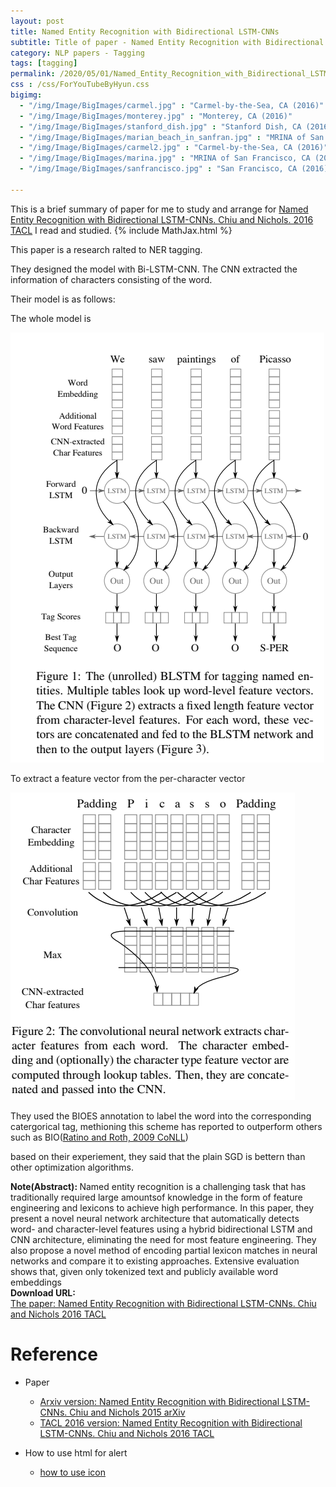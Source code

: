 ```yaml
---
layout: post
title: Named Entity Recognition with Bidirectional LSTM-CNNs
subtitle: Title of paper - Named Entity Recognition with Bidirectional LSTM-CNNs
category: NLP papers - Tagging
tags: [tagging]
permalink: /2020/05/01/Named_Entity_Recognition_with_Bidirectional_LSTM-CNNs/
css : /css/ForYouTubeByHyun.css
bigimg: 
  - "/img/Image/BigImages/carmel.jpg" : "Carmel-by-the-Sea, CA (2016)"
  - "/img/Image/BigImages/monterey.jpg" : "Monterey, CA (2016)"
  - "/img/Image/BigImages/stanford_dish.jpg" : "Stanford Dish, CA (2016)"
  - "/img/Image/BigImages/marian_beach_in_sanfran.jpg" : "MRINA of San Francisco, CA (2016)"
  - "/img/Image/BigImages/carmel2.jpg" : "Carmel-by-the-Sea, CA (2016)"
  - "/img/Image/BigImages/marina.jpg" : "MRINA of San Francisco, CA (2016)"
  - "/img/Image/BigImages/sanfrancisco.jpg" : "San Francisco, CA (2016)"
  
---
```


This is a brief summary of paper for me to study and arrange for [Named Entity Recognition with Bidirectional LSTM-CNNs. Chiu and Nichols. 2016 TACL](https://www.aclweb.org/anthology/Q16-1026/) I read and studied. 
{% include MathJax.html %}

This paper is a research ralted to NER tagging. 

They designed the model with Bi-LSTM-CNN. The CNN extracted the information of characters consisting of the word. 

Their model is as follows:

The whole model is 

![Chiu and Nichols. 2016 TACL](/img/Image/NaturalLanguageProcessing/NLPLabs/Paper_Investigation/Tagging/2020-05-01-Named_Entity_Recognition_with_Bidirectional_LSTM-CNNs/BLSTM_CNN.PNG)

To extract a feature vector from the per-character vector

![Chiu and Nichols. 2016 TACL](/img/Image/NaturalLanguageProcessing/NLPLabs/Paper_Investigation/Tagging/2020-05-01-Named_Entity_Recognition_with_Bidirectional_LSTM-CNNs/Character_embedding_with_CNN.PNG)

They used the BIOES annotation to label the word into the corresponding catergorical tag, methioning this scheme has reported to outperform others such as BIO([Ratino and Roth, 2009 CoNLL](https://www.aclweb.org/anthology/W09-1119/))

based on their experiement, they said that the plain SGD is bettern than other optimization algorithms.

<div class="alert alert-info" role="alert"><i class="fa fa-info-circle"></i> <b>Note(Abstract): </b>
Named entity recognition is a challenging task that has traditionally required large amountsof knowledge in the form of feature engineering and lexicons to achieve high performance. In this paper, they present a novel neural network architecture that automatically detects word- and character-level features using a hybrid bidirectional LSTM and CNN architecture, eliminating the need for most feature engineering. They also propose a novel method of encoding partial lexicon matches in neural networks and compare it to existing approaches. Extensive evaluation shows that, given only tokenized text and publicly available word embeddings 
</div>
    
<div class="alert alert-success" role="alert"><i class="fa fa-paperclip fa-lg"></i> <b>Download URL: </b><br>
  <a href="https://www.aclweb.org/anthology/P17-1152/">The paper: Named Entity Recognition with Bidirectional LSTM-CNNs. Chiu and Nichols 2016 TACL</a>
</div>

# Reference 

- Paper 
  - [Arxiv version: Named Entity Recognition with Bidirectional LSTM-CNNs.  Chiu and Nichols 2015 arXiv](https://arxiv.org/abs/1511.08308)
  - [TACL 2016 version: Named Entity Recognition with Bidirectional LSTM-CNNs.  Chiu and Nichols 2016 TACL](https://www.aclweb.org/anthology/Q16-1026/)
  
- How to use html for alert
  - [how to use icon](http://idratherbewriting.com/documentation-theme-jekyll/mydoc_icons.html)
    




























